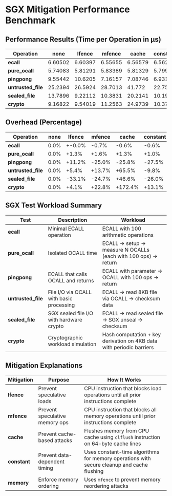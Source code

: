 # SGX Mitigation Performance Benchmark

## Performance Results (Time per Operation in μs)

| **Operation**    | **none**       | **lfence**     | **mfence**     | **cache**      | **constant**   | **memory**     | **all**        |
| ---------------- | -------------- | -------------- | -------------- | -------------- | -------------- | -------------- | -------------- |
| **ecall**        | 6.60502        | 6.60397        | 6.55655        | 6.56579        | 6.56282        | 6.69297        | 6.60243        |
| **pure_ocall**   | 5.74083        | 5.81291        | 5.83389        | 5.81329        | 5.79906        | 5.85145        | 5.89935        |
| **pingpong**     | 9.55442        | 10.6205        | 7.16157        | 7.08746        | 6.93105        | 10.3558        | 10.0666        |
| **untrusted_file** | 25.2394        | 26.5924        | 28.7013        | 41.772         | 22.7538        | 27.9871        | 41.1265        |
| **sealed_file**  | 13.7896        | 9.22112        | 10.3831        | 20.2141        | 10.1982        | 9.646          | 29.3757        |
| **crypto**       | 9.16822        | 9.54019        | 11.2563        | 24.9739        | 10.3706        | 16.7291        | 26.1889        |

## Overhead (Percentage)

| **Operation**    | **none**       | **lfence**     | **mfence**     | **cache**      | **constant**   | **memory**     | **all**        |
| ---------------- | -------------- | -------------- | -------------- | -------------- | -------------- | -------------- | -------------- |
| **ecall**        | 0.0%           | +-0.0%         | -0.7%          | -0.6%          | -0.6%          | +1.3%          | +-0.0%         |
| **pure_ocall**   | 0.0%           | +1.3%          | +1.6%          | +1.3%          | +1.0%          | +1.9%          | +2.8%          |
| **pingpong**     | 0.0%           | +11.2%         | -25.0%         | -25.8%         | -27.5%         | +8.4%          | +5.4%          |
| **untrusted_file** | 0.0%           | +5.4%          | +13.7%         | +65.5%         | -9.8%          | +10.9%         | +62.9%         |
| **sealed_file**  | 0.0%           | -33.1%         | -24.7%         | +46.6%         | -26.0%         | -30.0%         | +113.0%        |
| **crypto**       | 0.0%           | +4.1%          | +22.8%         | +172.4%        | +13.1%         | +82.5%         | +185.6%        |

## SGX Test Workload Summary

| Test               | Description                              | Workload                                                             |
| ------------------ | ---------------------------------------- | -------------------------------------------------------------------- |
| **ecall**          | Minimal ECALL operation                  | ECALL with 100 arithmetic operations                               |
| **pure_ocall**     | Isolated OCALL time                     | ECALL → setup → measure N OCALLs (each with 100 ops) → return       |
| **pingpong**       | ECALL that calls OCALL and returns      | ECALL with parameter → OCALL with 100 ops → return                   |
| **untrusted_file** | File I/O via OCALL with basic processing | ECALL → read 8KB file via OCALL → checksum data |
| **sealed_file**    | SGX sealed file I/O with hardware crypto | ECALL → read sealed file → SGX unseal → checksum   |
| **crypto**         | Cryptographic workload simulation        | Hash computation + key derivation on 4KB data with periodic barriers |

## Mitigation Explanations

| Mitigation          | Purpose                        | How It Works                                                                                                                                           |
| ------------------- | ------------------------------ | ------------------------------------------------------------------------------------------------------------------------------------------------------ |
| **lfence**          | Prevent speculative loads      | CPU instruction that blocks load operations until all prior instructions complete                        |
| **mfence**          | Prevent speculative memory ops | CPU instruction that blocks all memory operations until prior instructions complete                     |
| **cache**           | Prevent cache-based attacks    | Flushes memory from CPU cache using `clflush` instruction on 64-byte cache lines                                                                      |
| **constant**        | Prevent data-dependent timing  | Uses constant-time algorithms for memory operations with secure cleanup and cache flushing                                                             |
| **memory**          | Enforce memory ordering        | Uses `mfence` to prevent memory reordering attacks                                                        |
